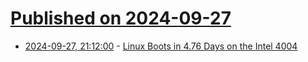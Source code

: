 # [Published on 2024-09-27](index.md)

* [2024-09-27, 21:12:00](https://soylentnews.org/article.pl?sid=24/09/26/143244&from=rss) - [Linux Boots in 4.76 Days on the Intel 4004](https://soylentnews.org/article.pl?sid=24/09/26/143244&from=rss)
